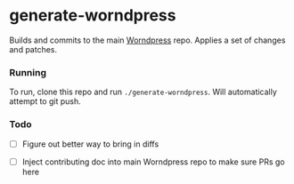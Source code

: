 # generate-worndpress

Builds and commits to the main [Worndpress](https://github.com/worndpress/Worndpress) repo. Applies a set of changes and patches.


### Running
To run, clone this repo and run `./generate-worndpress`. Will automatically attempt to git push.

### Todo
 * [ ] Figure out better way to bring in diffs
 * [ ] Inject contributing doc into main Worndpress repo to make sure PRs go here

